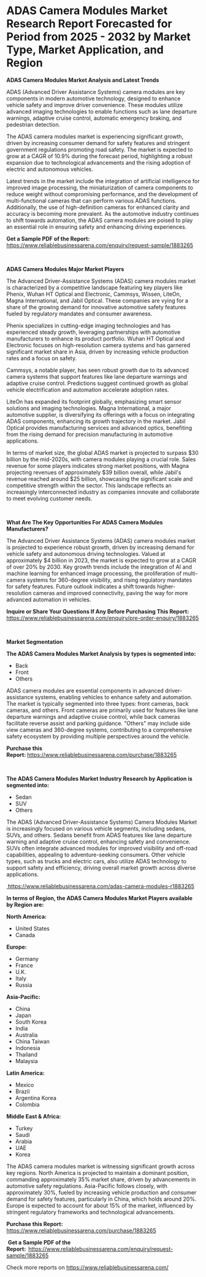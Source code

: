 <p><h1>ADAS Camera Modules Market Research Report Forecasted for Period from 2025 -  2032 by Market Type, Market Application, and Region</h1></p><p><strong>ADAS Camera Modules Market Analysis and Latest Trends</strong></p>
<p><p>ADAS (Advanced Driver Assistance Systems) camera modules are key components in modern automotive technology, designed to enhance vehicle safety and improve driver convenience. These modules utilize advanced imaging technologies to enable functions such as lane departure warnings, adaptive cruise control, automatic emergency braking, and pedestrian detection. </p><p>The ADAS camera modules market is experiencing significant growth, driven by increasing consumer demand for safety features and stringent government regulations promoting road safety. The market is expected to grow at a CAGR of 10.9% during the forecast period, highlighting a robust expansion due to technological advancements and the rising adoption of electric and autonomous vehicles. </p><p>Latest trends in the market include the integration of artificial intelligence for improved image processing, the miniaturization of camera components to reduce weight without compromising performance, and the development of multi-functional cameras that can perform various ADAS functions. Additionally, the use of high-definition cameras for enhanced clarity and accuracy is becoming more prevalent. As the automotive industry continues to shift towards automation, the ADAS camera modules are poised to play an essential role in ensuring safety and enhancing driving experiences.</p></p>
<p><strong>Get a Sample PDF of the Report:&nbsp;</strong> <a href="https://www.reliablebusinessarena.com/enquiry/request-sample/1883265?utm_campaign=2469&utm_medium=2&utm_source=Github&utm_content=ia&utm_term=13022025&utm_id=adas-camera-modules">https://www.reliablebusinessarena.com/enquiry/request-sample/1883265</a></p>
<p>&nbsp;</p>
<p><strong>ADAS Camera Modules Major Market Players</strong></p>
<p><p>The Advanced Driver-Assistance Systems (ADAS) camera modules market is characterized by a competitive landscape featuring key players like Phenix, Wuhan HT Optical and Electronic, Cammsys, Wissen, LiteOn, Magna International, and Jabil Optical. These companies are vying for a share of the growing demand for innovative automotive safety features fueled by regulatory mandates and consumer awareness.</p><p>Phenix specializes in cutting-edge imaging technologies and has experienced steady growth, leveraging partnerships with automotive manufacturers to enhance its product portfolio. Wuhan HT Optical and Electronic focuses on high-resolution camera systems and has garnered significant market share in Asia, driven by increasing vehicle production rates and a focus on safety.</p><p>Cammsys, a notable player, has seen robust growth due to its advanced camera systems that support features like lane departure warnings and adaptive cruise control. Predictions suggest continued growth as global vehicle electrification and automation accelerate adoption rates. </p><p>LiteOn has expanded its footprint globally, emphasizing smart sensor solutions and imaging technologies. Magna International, a major automotive supplier, is diversifying its offerings with a focus on integrating ADAS components, enhancing its growth trajectory in the market. Jabil Optical provides manufacturing services and advanced optics, benefiting from the rising demand for precision manufacturing in automotive applications.</p><p>In terms of market size, the global ADAS market is projected to surpass $30 billion by the mid-2020s, with camera modules playing a crucial role. Sales revenue for some players indicates strong market positions, with Magna projecting revenues of approximately $39 billion overall, while Jabil's revenue reached around $25 billion, showcasing the significant scale and competitive strength within the sector. This landscape reflects an increasingly interconnected industry as companies innovate and collaborate to meet evolving customer needs.</p></p>
<p>&nbsp;</p>
<p><strong>What Are The Key Opportunities For ADAS Camera Modules Manufacturers?</strong></p>
<p><p>The Advanced Driver Assistance Systems (ADAS) camera modules market is projected to experience robust growth, driven by increasing demand for vehicle safety and autonomous driving technologies. Valued at approximately $4 billion in 2023, the market is expected to grow at a CAGR of over 20% by 2030. Key growth trends include the integration of AI and machine learning for enhanced image processing, the proliferation of multi-camera systems for 360-degree visibility, and rising regulatory mandates for safety features. Future outlook indicates a shift towards higher-resolution cameras and improved connectivity, paving the way for more advanced automation in vehicles.</p></p>
<p><strong>Inquire or Share Your Questions If Any Before Purchasing This Report:</strong> <a href="https://www.reliablebusinessarena.com/enquiry/pre-order-enquiry/1883265?utm_campaign=2469&utm_medium=2&utm_source=Github&utm_content=ia&utm_term=13022025&utm_id=adas-camera-modules">https://www.reliablebusinessarena.com/enquiry/pre-order-enquiry/1883265</a></p>
<p>&nbsp;</p>
<p><strong>Market Segmentation</strong></p>
<p><strong>The ADAS Camera Modules Market Analysis by types is segmented into:</strong></p>
<p><ul><li>Back</li><li>Front</li><li>Others</li></ul></p>
<p><p>ADAS camera modules are essential components in advanced driver-assistance systems, enabling vehicles to enhance safety and automation. The market is typically segmented into three types: front cameras, back cameras, and others. Front cameras are primarily used for features like lane departure warnings and adaptive cruise control, while back cameras facilitate reverse assist and parking guidance. "Others" may include side view cameras and 360-degree systems, contributing to a comprehensive safety ecosystem by providing multiple perspectives around the vehicle.</p></p>
<p><strong>Purchase this Report:&nbsp;</strong><a href="https://www.reliablebusinessarena.com/purchase/1883265?utm_campaign=2469&utm_medium=2&utm_source=Github&utm_content=ia&utm_term=13022025&utm_id=adas-camera-modules">https://www.reliablebusinessarena.com/purchase/1883265</a></p>
<p>&nbsp;</p>
<p><strong>The ADAS Camera Modules Market Industry Research by Application is segmented into:</strong></p>
<p><ul><li>Sedan</li><li>SUV</li><li>Others</li></ul></p>
<p><p>The ADAS (Advanced Driver-Assistance Systems) Camera Modules Market is increasingly focused on various vehicle segments, including sedans, SUVs, and others. Sedans benefit from ADAS features like lane departure warning and adaptive cruise control, enhancing safety and convenience. SUVs often integrate advanced modules for improved visibility and off-road capabilities, appealing to adventure-seeking consumers. Other vehicle types, such as trucks and electric cars, also utilize ADAS technology to support safety and efficiency, driving overall market growth across diverse applications.</p></p>
<p><a href="https://www.reliablebusinessarena.com/adas-camera-modules-r1883265?utm_campaign=2469&utm_medium=2&utm_source=Github&utm_content=ia&utm_term=13022025&utm_id=adas-camera-modules">&nbsp;https://www.reliablebusinessarena.com/adas-camera-modules-r1883265</a></p>
<p><strong>In terms of Region, the ADAS Camera Modules Market Players available by Region are:</strong></p>
<p>
    <p> <strong> North America: </strong>
        <ul>
            <li>United States</li>
            <li>Canada</li>
        </ul>
        </p> 
    <p> <strong> Europe: </strong>
        <ul>
            <li>Germany</li>
            <li>France</li>
            <li>U.K.</li>
            <li>Italy</li>
            <li>Russia</li>
        </ul>
        </p> 
    <p> <strong> Asia-Pacific: </strong>
        <ul>
            <li>China</li>
            <li>Japan</li>
            <li>South Korea</li>
            <li>India</li>
            <li>Australia</li>
            <li>China Taiwan</li>
            <li>Indonesia</li>
            <li>Thailand</li>
            <li>Malaysia</li>
        </ul>
        </p> 
    <p> <strong> Latin America: </strong>
        <ul>
            <li>Mexico</li>
            <li>Brazil</li>
            <li>Argentina Korea</li>
            <li>Colombia</li>
        </ul>
        </p> 
    <p> <strong> Middle East & Africa: </strong>
        <ul>
            <li>Turkey</li>
            <li>Saudi</li>
            <li>Arabia</li>
            <li>UAE</li>
            <li>Korea</li>
        </ul>
    </p>
    </p>
<p><p>The ADAS camera modules market is witnessing significant growth across key regions. North America is projected to maintain a dominant position, commanding approximately 35% market share, driven by advancements in automotive safety regulations. Asia-Pacific follows closely, with approximately 30%, fueled by increasing vehicle production and consumer demand for safety features, particularly in China, which holds around 20%. Europe is expected to account for about 15% of the market, influenced by stringent regulatory frameworks and technological advancements.</p></p>
<p><strong>Purchase this Report: </strong><a href="https://www.reliablebusinessarena.com/purchase/1883265?utm_campaign=2469&utm_medium=2&utm_source=Github&utm_content=ia&utm_term=13022025&utm_id=adas-camera-modules">https://www.reliablebusinessarena.com/purchase/1883265</a></p>
<p>&nbsp;<strong>Get a Sample PDF of the Report:&nbsp;&nbsp;</strong><a href="https://www.reliablebusinessarena.com/enquiry/request-sample/1883265?utm_campaign=2469&utm_medium=2&utm_source=Github&utm_content=ia&utm_term=13022025&utm_id=adas-camera-modules">https://www.reliablebusinessarena.com/enquiry/request-sample/1883265</a></p>
<p><strong></strong></p>
<p>Check more reports on <a href="https://www.reliablebusinessarena.com/?utm_campaign=2469&utm_medium=2&utm_source=Github&utm_content=ia&utm_term=13022025&utm_id=adas-camera-modules">https://www.reliablebusinessarena.com/</a></p>
